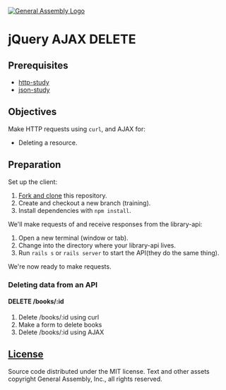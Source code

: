 [![General Assembly Logo](https://camo.githubusercontent.com/1a91b05b8f4d44b5bbfb83abac2b0996d8e26c92/687474703a2f2f692e696d6775722e636f6d2f6b6538555354712e706e67)](https://generalassemb.ly/education/web-development-immersive)

# jQuery AJAX DELETE

## Prerequisites

-   [http-study](https://github.com/ga-wdi-boston/http-study)
-   [json-study](https://github.com/ga-wdi-boston/json-study)

## Objectives

Make HTTP requests using `curl`, and AJAX for:

-   Deleting a resource.

## Preparation

Set up the client:

1.  [Fork and clone](https://github.com/ga-wdi-boston/meta/wiki/ForkAndClone)
    this repository.
1.  Create and checkout a new branch (training).
1.  Install dependencies with `npm install`.

We'll make requests of and receive responses from the library-api:

1.  Open a new terminal (window or tab).
1.  Change into the directory where your library-api lives.
1.  Run `rails s` or `rails server` to start the API(they do the same thing).

We're now ready to make requests.

### Deleting data from an API

#### DELETE /books/:id

1.  Delete /books/:id using curl
1.  Make a form to delete books
1.  Delete /books/:id using AJAX

## [License](LICENSE)

Source code distributed under the MIT license. Text and other assets copyright
General Assembly, Inc., all rights reserved.
